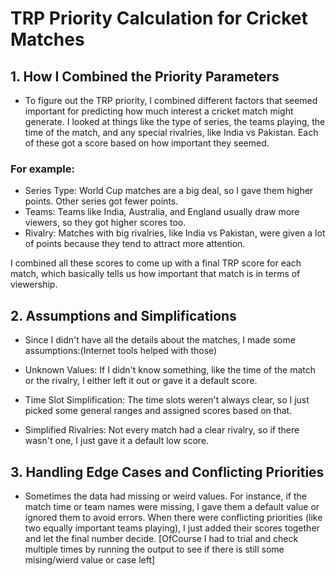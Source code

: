 # TRP Priority Calculation for Cricket Matches

## 1. How I Combined the Priority Parameters
- To figure out the TRP priority, I combined different factors that seemed important for predicting how much interest a cricket match might generate. I looked at things like the type of series, the teams playing, the time of the match, and any special rivalries, like India vs Pakistan. Each of these got a score based on how important they seemed.

### For example:

- Series Type: World Cup matches are a big deal, so I gave them higher points. Other series got fewer points.
- Teams: Teams like India, Australia, and England usually draw more viewers, so they got higher scores too.
- Rivalry: Matches with big rivalries, like India vs Pakistan, were given a lot of points because they tend to attract more attention.

I combined all these scores to come up with a final TRP score for each match, which basically tells us how important that match is in terms of viewership.

## 2. Assumptions and Simplifications
- Since I didn't have all the details about the matches, I made some assumptions:(Internet tools helped with those)

- Unknown Values: If I didn't know something, like the time of the match or the rivalry, I either left it out or gave it a default score.
- Time Slot Simplification: The time slots weren't always clear, so I just picked some general ranges and assigned scores based on that.
- Simplified Rivalries: Not every match had a clear rivalry, so if there wasn't one, I just gave it a default low score.

## 3. Handling Edge Cases and Conflicting Priorities

- Sometimes the data had missing or weird values. For instance, if the match time or team names were missing, I gave them a default value or ignored them to avoid errors. When there were conflicting priorities (like two equally important teams playing), I just added their scores together and let the final number decide. [OfCourse I had to trial and check multiple times by running the output to see if there is still some mising/wierd value or case left]


```python

```

